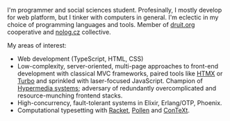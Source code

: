 I'm programmer and social sciences student. Profesinally, I mostly develop for web platform, but I tinker with computers in general. I'm eclectic in my choice of programming languages and tools.
Member of [druit.org](https://druit.org/) cooperative and [nolog.cz](https://nolog.cz/) collective.

My areas of interest:

- Web development (TypeScript, HTML, CSS)
- Low-complexity, server-oriented, multi-page approaches to front-end development with classical MVC frameworks, paired tools like [HTMX](https://htmx.org/) or [Turbo](https://turbo.hotwired.dev/) and sprinkled with laser-focused JavaScript. Champion of [Hypermedia systems](https://hypermedia.systems/); adversary of redundantly overcomplicated and resource-munching frontend stacks.
- High-concurrency, fault-tolerant systems in Elixir, Erlang/OTP, Phoenix.
- Computational typesetting with [Racket](https://racket-lang.org/), [Pollen](https://docs.racket-lang.org/pollen/) and [ConTeXt](https://wiki.contextgarden.net/Main_Page).
